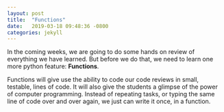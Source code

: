 ```yaml
---
layout: post
title:  "Functions"
date:   2019-03-18 09:48:36 -0800
categories: jekyll
---
```

In the coming weeks, we are going to do some hands on review of everything we have learned.  But before we do that, we need to learn one more python feature: **Functions**.

Functions will give use the ability to code our code reviews in small, testable, lines of code. It will also give the students a glimpse of the power of computer programming.  Instead of repeating tasks, or typing the same line of code over and over again, we just can write it once, in a function.  